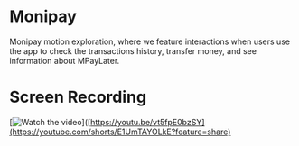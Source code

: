 # Monipay

Monipay motion exploration, where we feature interactions when users use the app to check the transactions history, transfer money, and see information about MPayLater.

# Screen Recording
[![Watch the video](https://i.sstatic.net/Vp2cE.png)]([https://youtu.be/vt5fpE0bzSY](https://youtube.com/shorts/E1UmTAYOLkE?feature=share)

